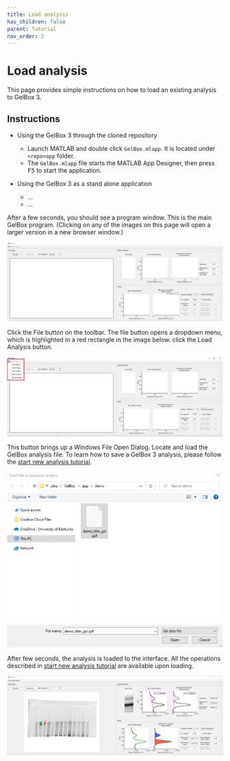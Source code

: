 ```yaml
---
title: Load analysis
has_children: false
parent: Tutorial
nav_order: 2
---
```


# Load analysis

This page provides simple instructions on how to load an existing analysis to GelBox 3.

## Instructions

+ Using the GelBox 3 through the cloned repository
    - Launch MATLAB and double click `GelBox.mlapp`. It is located under `<repo>app` folder. 
    - The `GelBox.mlapp` file starts the MATLAB App Designer, then press <kbd>F5</kbd> to start the application.

+ Using the GelBox 3 as a stand alone application
    - ... 
    - ...

After a few seconds, you should see a program window. This is the main GelBox program. (Clicking on any of the images on this page will open a larger version in a new browser window.)

<a href="media/startup_window.png" target="_blank">![Startup window](media/startup_window.png)</a>

Click the File button on the toolbar. The file button opens a dropdown menu, which is highlighted in a red rectangle in the image below. click the Load Analysis button.

<a href="media/load_file_button.png" target="_blank">![Load file button](media/load_file_button.png)</a>

This button brings up a Windows File Open Dialog. Locate and load the GelBox analysis file. To learn how to save a GelBox 3 analysis, please follow the [start new analysis tutorial](../start_new_analysis/start_new_analysis.html).

<a href="media/load_analysis.png" target="_blank">![Load analysis](media/load_analysis.PNG)</a>

After few seconds, the analysis is loaded to the interface. All the operations described in [start new analysis tutorial](../start_new_analysis/start_new_analysis.html) are available upon loading.

<a href="media/loaded_analysis.png" target="_blank">![Loaded analysis](media/loaded_analysis.png)</a>

